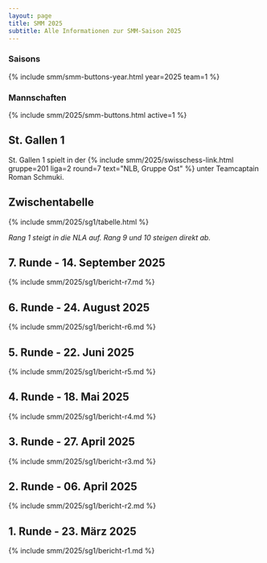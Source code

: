 ```yaml
---
layout: page
title: SMM 2025
subtitle: Alle Informationen zur SMM-Saison 2025
---
```


### Saisons

{% include smm/smm-buttons-year.html year=2025 team=1 %}

### Mannschaften

{% include smm/2025/smm-buttons.html active=1 %}

## St. Gallen 1

St. Gallen 1 spielt in der
{% include smm/2025/swisschess-link.html gruppe=201 liga=2 round=7 text="NLB, Gruppe Ost" %} unter Teamcaptain
Roman Schmuki.

## Zwischentabelle

{% include smm/2025/sg1/tabelle.html %}

_Rang 1 steigt in die NLA auf. Rang 9 und 10 steigen direkt ab._

## 7. Runde - 14. September 2025

{% include smm/2025/sg1/bericht-r7.md %}

## 6. Runde - 24. August 2025

{% include smm/2025/sg1/bericht-r6.md %}

## 5. Runde - 22. Juni 2025

{% include smm/2025/sg1/bericht-r5.md %}

## 4. Runde - 18. Mai 2025

{% include smm/2025/sg1/bericht-r4.md %}

## 3. Runde - 27. April 2025

{% include smm/2025/sg1/bericht-r3.md %}

## 2. Runde - 06. April 2025

{% include smm/2025/sg1/bericht-r2.md %}

## 1. Runde - 23. März 2025

{% include smm/2025/sg1/bericht-r1.md %}

<style>
table th, table td:nth-of-type(4) {
    white-space: nowrap;
}
</style>
